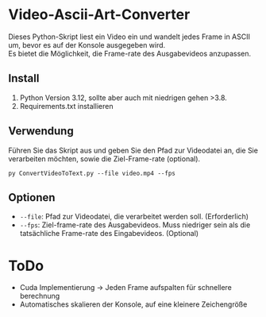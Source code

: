 # Video-Ascii-Art-Converter

Dieses Python-Skript liest ein Video ein und wandelt jedes Frame in ASCII um, bevor es auf der Konsole ausgegeben wird. 
<br/> Es bietet die Möglichkeit, die Frame-rate des Ausgabevideos anzupassen.

## Install 
1. Python Version 3.12, sollte aber auch mit niedrigen gehen >3.8. 
2. Requirements.txt installieren

## Verwendung 
Führen Sie das Skript aus und geben Sie den Pfad zur Videodatei an, die Sie verarbeiten möchten, sowie die Ziel-Frame-rate (optional).
````
py ConvertVideoToText.py --file video.mp4 --fps
````

## Optionen
- `--file`: Pfad zur Videodatei, die verarbeitet werden soll. (Erforderlich)
- `--fps`: Ziel-frame-rate des Ausgabevideos. Muss niedriger sein als die tatsächliche Frame-rate des Eingabevideos. (Optional)



# ToDo
- Cuda Implementierung -> Jeden Frame aufspalten für schnellere berechnung 
- Automatisches skalieren der Konsole, auf eine kleinere Zeichengröße 